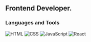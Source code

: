 ## Frontend Developer.

### Languages and Tools

![HTML](https://img.shields.io/badge/HTML-090909?style=for-the-badge&logo=html)
![CSS](https://img.shields.io/badge/CSS-090909?style=for-the-badge&logo=css)
![JavaScript](https://img.shields.io/badge/JavaScript-090909?style=for-the-badge&logo=javascript)
![React](https://img.shields.io/badge/React-090909?style=for-the-badge&logo=react)

